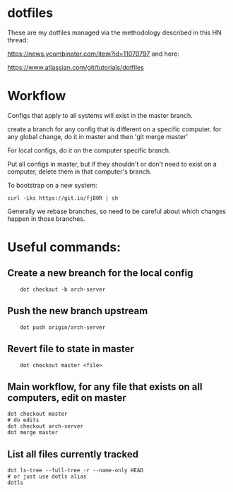 # dotfiles

These are my dotfiles managed via the methodology described in this HN thread: 

https://news.ycombinator.com/item?id=11070797
and here:

https://www.atlassian.com/git/tutorials/dotfiles

# Workflow

Configs that apply to all systems will exist in the master branch.

create a branch for any config that is different on a specific computer.
for any global change, do it in master and then 'git merge master'

For local configs, do it on the computer specific branch.

Put all configs in master, but if they shouldn't or don't need
to exist on a computer, delete them in that computer's branch.

To bootstrap on a new system:

	curl -Lks https://git.io/fjB0R | sh

Generally we rebase branches, so need to be careful about which changes
happen in those branches. 

# Useful commands:

## Create a new breanch for the local config
    	dot checkout -b arch-server

## Push the new branch upstream
    	dot push origin/arch-server

## Revert file to state in master
    	dot checkout master <file>

## Main workflow, for any file that exists on all computers, edit on master
	dot checkout master
	# do edits
	dot checkout arch-server
	dot merge master

## List all files currently tracked
	dot ls-tree --full-tree -r --name-only HEAD
	# or just use dotls alias
	dotls
